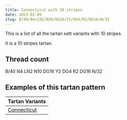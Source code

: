 ```yaml
---
title: Connecticut with 10 stripes
date: 2023-02-05
slug: B/40/N4/LN2/N10/DG16/Y2/DG4/R2/DG16/N/32
---
```

This is a list of all the tartan sett variants with 10 stripes.

It is a 10 stripes tartan.


## Thread count
B/40 N4 LN2 N10 DG16 Y2 DG4 R2 DG16 N/32

## Examples of this tartan pattern

| Tartan Variants |
|---------------|
| [Connecticut](/variants/b/40/n4/ln2/n10/dg16/y2/dg4/r2/dg16/n/32-b304080-dg004010-lne0e0e0-n808080-rc00020-yf0c000)||
